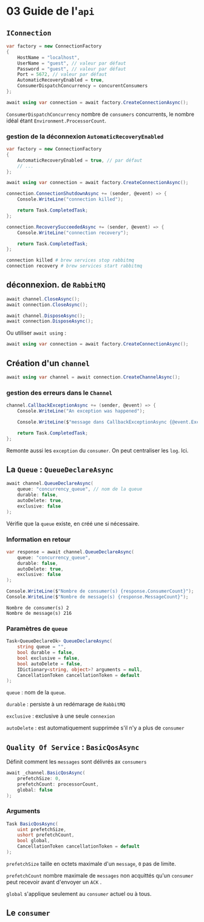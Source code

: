 # 03 Guide de l'`api`

## `IConnection`

```cs
var factory = new ConnectionFactory
{
    HostName = "localhost",
    UserName = "guest", // valeur par défaut
    Password = "guest", // valeur par défaut
    Port = 5672, // valeur par défaut
    AutomaticRecoveryEnabled = true,
    ConsumerDispatchConcurrency = concurentConsumers
};

await using var connection = await factory.CreateConnectionAsync();
```

`ConsumerDispatchConcurrency` nombre de `consumers` concurrents, le nombre idéal étant `Environment.ProcessorCount`.



### gestion de la déconnexion `AutomaticRecoveryEnabled`

```cs
var factory = new ConnectionFactory
{
    AutomaticRecoveryEnabled = true, // par défaut
    // ...
};
```

```cs
await using var connection = await factory.CreateConnectionAsync();

connection.ConnectionShutdownAsync += (sender, @event) => {
    Console.WriteLine("connection killed");

    return Task.CompletedTask;
};

connection.RecoverySucceededAsync += (sender, @event) => {
    Console.WriteLine("connection recovery");

    return Task.CompletedTask;
};
```

```bash
connection killed # brew services stop rabbitmq
connection recovery # brew services start rabbitmq
```



## déconnexion. de `RabbitMQ`

```cs
await channel.CloseAsync();
await connection.CloseAsync();

await channel.DisposeAsync();
await connection.DisposeAsync();
```

Ou utiliser `await using` :

```cs
await using var connection = await factory.CreateConnectionAsync();
```



## Création d'un `channel`

```cs
await using var channel = await connection.CreateChannelAsync();
```



### gestion des erreurs dans le `Channel`

```cs
channel.CallbackExceptionAsync += (sender, @event) => {
    Console.WriteLine("An exception was happened");

    Console.WriteLine($"message dans CallbackExceptionAsync {@event.Exception.Message}");

    return Task.CompletedTask;
};
```

Remonte aussi les `exception` du `consumer`. On peut centraliser les `log`. Ici.



## La `Queue` : `QueueDeclareAsync`


```cs
await channel.QueueDeclareAsync(
    queue: "concurrency_queue", // nom de la queue
    durable: false,
    autoDelete: true,
    exclusive: false
);
```

Vérifie que la `queue` existe,  en créé une si nécessaire.



### Information en retour

```cs
var response = await channel.QueueDeclareAsync(
    queue: "concurrency_queue",
    durable: false,
    autoDelete: true,
    exclusive: false
);

Console.WriteLine($"Nombre de consumer(s) {response.ConsumerCount}");
Console.WriteLine($"Nombre de message(s) {response.MessageCount}");
```

```
Nombre de consumer(s) 2
Nombre de message(s) 216
```



### Paramètres de `queue`
```cs
Task<QueueDeclareOk> QueueDeclareAsync(
    string queue = "",
    bool durable = false,
    bool exclusive = false,
    bool autoDelete = false,
    IDictionary<string, object>? arguments = null,
    CancellationToken cancellationToken = default
);
```

`queue` : nom de la `queue`.

`durable` : persiste à un redémarage de `RabbitMQ`

`exclusive` : exclusive à une seule `connexion`

`autoDelete` : est automatiquement supprimée s'il n'y a plus de `consumer`



## `Quality Of Service` : `BasicQosAsync`

Définit comment les `messages` sont délivrés ax `consumers`


```cs
await _channel.BasicQosAsync(
    prefetchSize: 0,
    prefetchCount: processorCount,
    global: false
);
```



### Arguments
```cs
Task BasicQosAsync(
    uint prefetchSize,
    ushort prefetchCount,
    bool global,
    CancellationToken cancellationToken = default
);
```

`prefetchSize` taille en octets maximale d'un `message`, `0` pas de limite.

`prefetchCount` nombre maximale de `messages` non acquittés qu'un `consumer` peut recevoir avant d'envoyer un `ACK` .

`global` s'applique seulement au `consumer` actuel ou à tous.




## Le `consumer`

